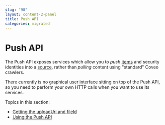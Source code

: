 ```yaml
---
slug: "98"
layout: content-2-panel
title: Push API
categories: migrated
---
```


# Push API

The Push API exposes services which allow you to *push* [items](Glossary_37585054.html#Glossary-Item) and security identities into a [source](Glossary_37585054.html#Glossary-Sou), rather than *pulling* content using "standard" Coveo crawlers.

There currently is no graphical user interface sitting on top of the Push API, so you need to perform your own HTTP calls when you want to use its services.

Topics in this section:

-   [Getting the uploadUri and fileId](Getting_the_uploadUri_and_fileId)
-   [Using the Push API](Using_the_Push_API)

